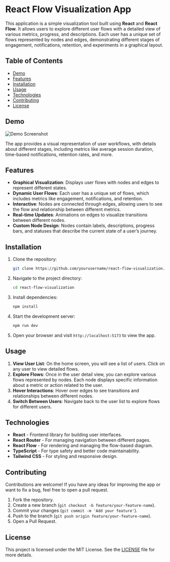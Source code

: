 # React Flow Visualization App

This application is a simple visualization tool built using **React** and **React Flow**. It allows users to explore different user flows with a detailed view of various metrics, progress, and descriptions. Each user has a unique set of flows represented by nodes and edges, demonstrating different stages of engagement, notifications, retention, and experiments in a graphical layout.

## Table of Contents

- [Demo](#demo)
- [Features](#features)
- [Installation](#installation)
- [Usage](#usage)
- [Technologies](#technologies)
- [Contributing](#contributing)
- [License](#license)

## Demo

![Demo Screenshot](./path/to/your/demo-image.png)

The app provides a visual representation of user workflows, with details about different stages, including metrics like average session duration, time-based notifications, retention rates, and more.

## Features

- **Graphical Visualization**: Displays user flows with nodes and edges to represent different states.
- **Dynamic User Flows**: Each user has a unique set of flows, which includes metrics like engagement, notifications, and retention.
- **Interactive**: Nodes are connected through edges, allowing users to see the flow and relationship between different metrics.
- **Real-time Updates**: Animations on edges to visualize transitions between different nodes.
- **Custom Node Design**: Nodes contain labels, descriptions, progress bars, and statuses that describe the current state of a user’s journey.

## Installation

1. Clone the repository:
    ```bash
    git clone https://github.com/yourusername/react-flow-visualization.git
    ```
2. Navigate to the project directory:
    ```bash
    cd react-flow-visualization
    ```
3. Install dependencies:
    ```bash
    npm install
    ```
4. Start the development server:
    ```bash
    npm run dev
    ```
5. Open your browser and visit `http://localhost:5173` to view the app.

## Usage

1. **View User List**: On the home screen, you will see a list of users. Click on any user to view detailed flows.
2. **Explore Flows**: Once in the user detail view, you can explore various flows represented by nodes. Each node displays specific information about a metric or action related to the user.
3. **Hover Interactions**: Hover over edges to see transitions and relationships between different nodes.
4. **Switch Between Users**: Navigate back to the user list to explore flows for different users.

## Technologies

- **React** - Frontend library for building user interfaces.
- **React Router** - For managing navigation between different pages.
- **React Flow** - For rendering and managing the flow-based diagram.
- **TypeScript** - For type safety and better code maintainability.
- **Tailwind CSS** - For styling and responsive design.

## Contributing

Contributions are welcome! If you have any ideas for improving the app or want to fix a bug, feel free to open a pull request.

1. Fork the repository.
2. Create a new branch (`git checkout -b feature/your-feature-name`).
3. Commit your changes (`git commit -m 'Add your feature'`).
4. Push to the branch (`git push origin feature/your-feature-name`).
5. Open a Pull Request.

## License

This project is licensed under the MIT License. See the [LICENSE](./LICENSE) file for more details.

